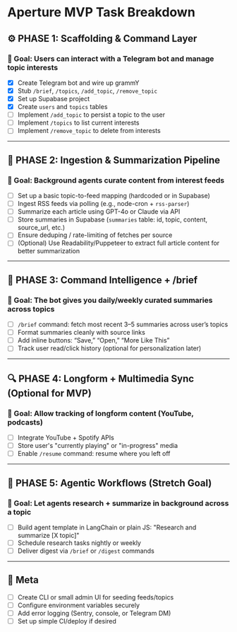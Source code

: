 # Aperture MVP Task Breakdown

## ⚙️ PHASE 1: Scaffolding & Command Layer

### 🌟 Goal: Users can interact with a Telegram bot and manage topic interests

- [x] Create Telegram bot and wire up grammY
- [x] Stub `/brief`, `/topics`, `/add_topic`, `/remove_topic`
- [x] Set up Supabase project
- [x] Create `users` and `topics` tables
- [ ] Implement `/add_topic` to persist a topic to the user
- [ ] Implement `/topics` to list current interests
- [ ] Implement `/remove_topic` to delete from interests

---

## 📡 PHASE 2: Ingestion & Summarization Pipeline

### 🌟 Goal: Background agents curate content from interest feeds

- [ ] Set up a basic topic-to-feed mapping (hardcoded or in Supabase)
- [ ] Ingest RSS feeds via polling (e.g., node-cron + `rss-parser`)
- [ ] Summarize each article using GPT-4o or Claude via API
- [ ] Store summaries in Supabase (`summaries` table: id, topic, content, source_url, etc.)
- [ ] Ensure deduping / rate-limiting of fetches per source
- [ ] (Optional) Use Readability/Puppeteer to extract full article content for better summarization

---

## 🧠 PHASE 3: Command Intelligence + /brief

### 🌟 Goal: The bot gives you daily/weekly curated summaries across topics

- [ ] `/brief` command: fetch most recent 3–5 summaries across user’s topics
- [ ] Format summaries cleanly with source links
- [ ] Add inline buttons: “Save,” “Open,” “More Like This”
- [ ] Track user read/click history (optional for personalization later)

---

## 🔍 PHASE 4: Longform + Multimedia Sync (Optional for MVP)

### 🌟 Goal: Allow tracking of longform content (YouTube, podcasts)

- [ ] Integrate YouTube + Spotify APIs
- [ ] Store user's "currently playing" or "in-progress" media
- [ ] Enable `/resume` command: resume where you left off

---

## 🧢 PHASE 5: Agentic Workflows (Stretch Goal)

### 🌟 Goal: Let agents research + summarize in background across a topic

- [ ] Build agent template in LangChain or plain JS: "Research and summarize [X topic]"
- [ ] Schedule research tasks nightly or weekly
- [ ] Deliver digest via `/brief` or `/digest` commands

---

## 🤮 Meta

- [ ] Create CLI or small admin UI for seeding feeds/topics
- [ ] Configure environment variables securely
- [ ] Add error logging (Sentry, console, or Telegram DM)
- [ ] Set up simple CI/deploy if desired
